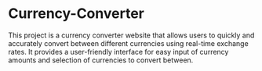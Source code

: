 # Currency-Converter
This project is a currency converter website that allows users to quickly and accurately convert between different currencies using real-time exchange rates. It provides a user-friendly interface for easy input of currency amounts and selection of currencies to convert between. 

